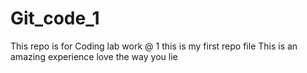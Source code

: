 # Git_code_1
 This repo is for Coding lab work @ 1
 this is my first repo file
 This is an amazing experience
 love the way you lie
